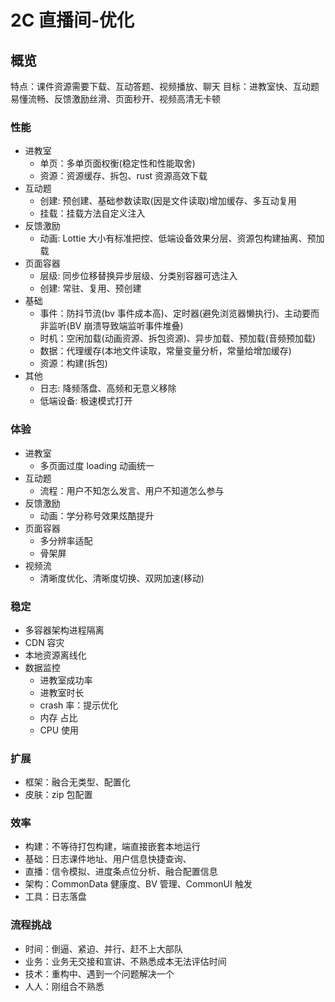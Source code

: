 # 2C 直播间-优化

## 概览

特点：课件资源需要下载、互动答题、视频播放、聊天
目标：进教室快、互动题易懂流畅、反馈激励丝滑、页面秒开、视频高清无卡顿

### 性能

- 进教室
  - 单页：多单页面权衡(稳定性和性能取舍)
  - 资源：资源缓存、拆包、rust 资源高效下载
- 互动题
  - 创建: 预创建、基础参数读取(因是文件读取)增加缓存、多互动复用
  - 挂载：挂载方法自定义注入
- 反馈激励
  - 动画: Lottie 大小有标准把控、低端设备效果分层、资源包构建抽离、预加载
- 页面容器
  - 层级: 同步位移替换异步层级、分类别容器可选注入
  - 创建: 常驻、复用、预创建
- 基础
  - 事件：防抖节流(bv 事件成本高)、定时器(避免浏览器懒执行)、主动要而非监听(BV 崩溃导致端监听事件堆叠)
  - 时机：空闲加载(动画资源、拆包资源)、异步加载、预加载(音频预加载)
  - 数据：代理缓存(本地文件读取，常量变量分析，常量给增加缓存)
  - 资源：构建(拆包)
- 其他
  - 日志: 降频落盘、高频和无意义移除
  - 低端设备: 极速模式打开

### 体验
- 进教室
  - 多页面过度 loading 动画统一
- 互动题
  - 流程：用户不知怎么发言、用户不知道怎么参与
- 反馈激励
  - 动画：学分称号效果炫酷提升
- 页面容器
  - 多分辨率适配
  - 骨架屏
- 视频流
  - 清晰度优化、清晰度切换、双网加速(移动)

### 稳定

- 多容器架构进程隔离
- CDN 容灾
- 本地资源离线化
- 数据监控
  - 进教室成功率
  - 进教室时长
  - crash 率：提示优化
  - 内存 占比
  - CPU 使用

### 扩展

- 框架：融合无类型、配置化
- 皮肤：zip 包配置

### 效率

- 构建：不等待打包构建，端直接嵌套本地运行
- 基础：日志课件地址、用户信息快捷查询、
- 直播：信令模拟、进度条点位分析、融合配置信息
- 架构：CommonData 健康度、BV 管理、CommonUI 触发
- 工具：日志落盘

### 流程挑战

- 时间：倒逼、紧迫、并行、赶不上大部队
- 业务：业务无交接和宣讲、不熟悉成本无法评估时间
- 技术：重构中、遇到一个问题解决一个
- 人人：刚组合不熟悉
